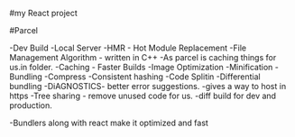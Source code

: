 #my React project 

#Parcel

-Dev Build
-Local Server
-HMR - Hot Module Replacement
-File Management Algorithm - written in C++
-As parcel is caching things for us.in folder.
-Caching - Faster Builds
-Image Optimization
-Minification
-Bundling
-Compress
-Consistent hashing
-Code Splitin
-Differential bundling
-DiAGNOSTICS- better error suggestions.
-gives a way to host in https
-Tree sharing - remove unused code for us.
-diff build for dev and production.

-Bundlers along with react make it optimized and fast
